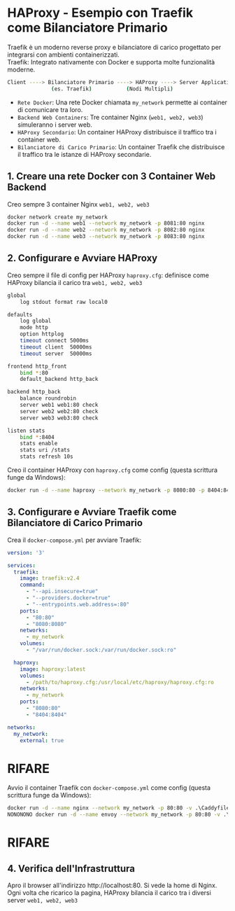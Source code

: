 # HAProxy - Esempio con Traefik come Bilanciatore Primario
Traefik è un moderno reverse proxy e bilanciatore di carico progettato per integrarsi con ambienti containerizzati.  
Traefik: Integrato nativamente con Docker e supporta molte funzionalità moderne.
```bash
Client ----> Bilanciatore Primario ----> HAProxy ----> Server Applicativi
              (es. Traefik)           (Nodi Multipli)
```
              
- `Rete Docker`: Una rete Docker chiamata `my_network` permette ai container di comunicare tra loro.  
- `Backend Web Containers`: Tre container Nginx (`web1, web2, web3`) simuleranno i server web.   
- `HAProxy Secondario`: Un container HAProxy distribuisce il traffico tra i container web.   
- `Bilanciatore di Carico Primario`: Un container Traefik che distribuisce il traffico tra le istanze di HAProxy secondarie.   



## 1. Creare una rete Docker con 3 Container Web Backend
Creo sempre 3 container Nginx `web1, web2, web3` 
```bash
docker network create my_network
docker run -d --name web1 --network my_network -p 8081:80 nginx
docker run -d --name web2 --network my_network -p 8082:80 nginx
docker run -d --name web3 --network my_network -p 8083:80 nginx
```


## 2. Configurare e Avviare HAProxy
Creo sempre il file di config per HAProxy `haproxy.cfg`: definisce come HAProxy bilancia il carico tra `web1, web2, web3`
```bash
global
    log stdout format raw local0

defaults
    log global
    mode http
    option httplog
    timeout connect 5000ms
    timeout client  50000ms
    timeout server  50000ms

frontend http_front
    bind *:80
    default_backend http_back

backend http_back
    balance roundrobin
    server web1 web1:80 check
    server web2 web2:80 check
    server web3 web3:80 check

listen stats
    bind *:8404
    stats enable
    stats uri /stats
    stats refresh 10s
```
Creo il container HAProxy con `haproxy.cfg` come config (questa scrittura funge da Windows):
```bash
docker run -d --name haproxy --network my_network -p 8080:80 -p 8404:8404 -v .\haproxy.cfg:/usr/local/etc/haproxy/haproxy.cfg:ro haproxy:latest
```


## 3. Configurare e Avviare Traefik come Bilanciatore di Carico Primario
Crea il `docker-compose.yml` per avviare Traefik:
```yaml
version: '3'

services:
  traefik:
    image: traefik:v2.4
    command:
      - "--api.insecure=true"
      - "--providers.docker=true"
      - "--entrypoints.web.address=:80"
    ports:
      - "80:80"
      - "8080:8080"
    networks:
      - my_network
    volumes:
      - "/var/run/docker.sock:/var/run/docker.sock:ro"

  haproxy:
    image: haproxy:latest
    volumes:
      - /path/to/haproxy.cfg:/usr/local/etc/haproxy/haproxy.cfg:ro
    networks:
      - my_network
    ports:
      - "8080:80"
      - "8404:8404"

networks:
  my_network:
    external: true
```

# RIFARE
Avvio il container Traefik con `docker-compose.yml` come config (questa scrittura funge da Windows):
```bash
docker run -d --name nginx --network my_network -p 80:80 -v .\Caddyfile:/etc/nginx/Caddyfile:ro nginx:latest
NONONONO docker run -d --name envoy --network my_network -p 80:80 -v .\envoy.yaml:/etc/envoy/envoy.yaml:ro envoyproxy/envoy:v1.16.0
```


# RIFARE
## 4. Verifica dell'Infrastruttura
Apro il browser all'indirizzo http://localhost:80. Si vede la home di Nginx.  
Ogni volta che ricarico la pagina, HAProxy bilancia il carico tra i diversi server `web1, web2, web3`

